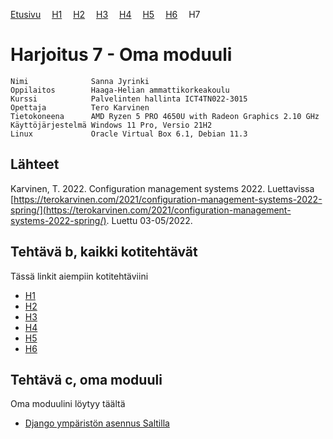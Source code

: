 [Etusivu](index.html) 
&emsp;[H1](h1.html)
&emsp;[H2](h2.html)
&emsp;[H3](h3.html)
&emsp;[H4](h4.html)
&emsp;[H5](h5.html)
&emsp;[H6](h6.html)
&emsp;H7

# Harjoitus 7 - Oma moduuli

```
Nimi              Sanna Jyrinki
Oppilaitos        Haaga-Helian ammattikorkeakoulu
Kurssi            Palvelinten hallinta ICT4TN022-3015
Opettaja          Tero Karvinen
Tietokoneena      AMD Ryzen 5 PRO 4650U with Radeon Graphics 2.10 GHz
Käyttöjärjestelmä Windows 11 Pro, Versio 21H2
Linux             Oracle Virtual Box 6.1, Debian 11.3
```

## Lähteet

Karvinen, T. 2022. Configuration management systems 2022. Luettavissa [https://terokarvinen.com/2021/configuration-management-systems-2022-spring/](https://terokarvinen.com/2021/configuration-management-systems-2022-spring/). Luettu 03-05/2022.

## Tehtävä b, kaikki kotitehtävät

Tässä linkit aiempiin kotitehtäviini
- [H1](h1.html)
- [H2](h2.html)
- [H3](h3.html)
- [H4](h4.html)
- [H5](h5.html)
- [H6](h6.html)

## Tehtävä c, oma moduuli

Oma moduulini löytyy täältä
- [Django ympäristön asennus Saltilla](https://github.com/jyrinsan/hh_saltproject)